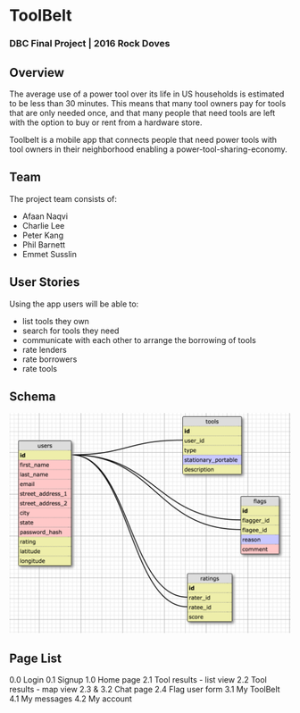 # ToolBelt
### DBC Final Project | 2016 Rock Doves

## Overview
The average use of a power tool over its life in US households is estimated to be less than 30 minutes. This means that many tool owners pay for tools that are only needed once, and that many people that need tools are left with the option to buy or rent from a hardware store.

Toolbelt is a mobile app that connects people that need power tools with tool owners in their neighborhood enabling a power-tool-sharing-economy.

## Team
The project team consists of:
* Afaan Naqvi
* Charlie Lee
* Peter Kang
* Phil Barnett
* Emmet Susslin

## User Stories
Using the app users will be able to:
* list tools they own
* search for tools they need
* communicate with each other to arrange the borrowing of tools
* rate lenders
* rate borrowers
* rate tools

## Schema
![Schema](/tool-belt-schema.PNG)


## Page List
0.0 Login
0.1 Signup
1.0 Home page
2.1 Tool results - list view
2.2 Tool results - map view
2.3 & 3.2 Chat page
2.4 Flag user form
3.1 My ToolBelt
4.1 My messages
4.2 My account



